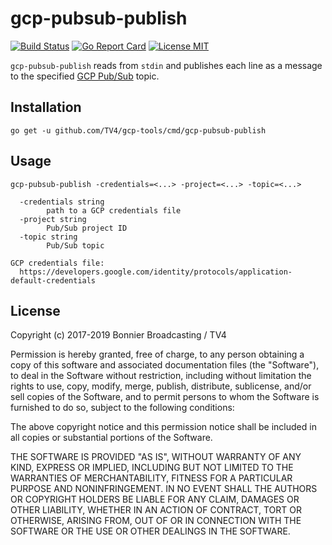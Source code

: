 # gcp-pubsub-publish

[![Build Status](https://travis-ci.org/TV4/gcp-tools.svg?branch=master)](https://travis-ci.org/TV4/gcp-tools)
[![Go Report Card](https://goreportcard.com/badge/github.com/TV4/gcp-tools)](https://goreportcard.com/report/github.com/TV4/gcp-tools)
[![License MIT](https://img.shields.io/badge/license-MIT-lightgrey.svg?style=flat)](https://github.com/TV4/gcp-tools#license)

`gcp-pubsub-publish` reads from `stdin` and publishes each line as a message to
the specified [GCP Pub/Sub](https://cloud.google.com/pubsub/) topic.

## Installation
```
go get -u github.com/TV4/gcp-tools/cmd/gcp-pubsub-publish
```

## Usage
```
gcp-pubsub-publish -credentials=<...> -project=<...> -topic=<...>

  -credentials string
        path to a GCP credentials file
  -project string
        Pub/Sub project ID
  -topic string
        Pub/Sub topic

GCP credentials file:
  https://developers.google.com/identity/protocols/application-default-credentials
```

## License
Copyright (c) 2017-2019 Bonnier Broadcasting / TV4

Permission is hereby granted, free of charge, to any person obtaining a copy of
this software and associated documentation files (the "Software"), to deal in
the Software without restriction, including without limitation the rights to
use, copy, modify, merge, publish, distribute, sublicense, and/or sell copies of
the Software, and to permit persons to whom the Software is furnished to do so,
subject to the following conditions:

The above copyright notice and this permission notice shall be included in all
copies or substantial portions of the Software.

THE SOFTWARE IS PROVIDED "AS IS", WITHOUT WARRANTY OF ANY KIND, EXPRESS OR
IMPLIED, INCLUDING BUT NOT LIMITED TO THE WARRANTIES OF MERCHANTABILITY, FITNESS
FOR A PARTICULAR PURPOSE AND NONINFRINGEMENT. IN NO EVENT SHALL THE AUTHORS OR
COPYRIGHT HOLDERS BE LIABLE FOR ANY CLAIM, DAMAGES OR OTHER LIABILITY, WHETHER
IN AN ACTION OF CONTRACT, TORT OR OTHERWISE, ARISING FROM, OUT OF OR IN
CONNECTION WITH THE SOFTWARE OR THE USE OR OTHER DEALINGS IN THE SOFTWARE.
